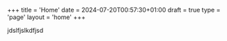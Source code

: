 +++
title = 'Home'
date = 2024-07-20T00:57:30+01:00
draft = true
type = 'page'
layout = 'home'
+++


jdslfjslkdfjsd